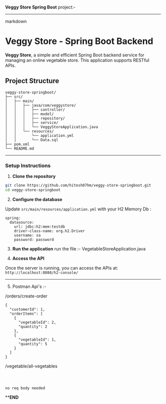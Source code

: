 
**Veggy Store Spring Boot** project:-

---

markdown
#  Veggy Store - Spring Boot Backend

**Veggy Store**, a simple and efficient Spring Boot backend service for managing an online vegetable store. This application supports RESTful APIs.


##  Project Structure

```
veggy-store-springboot/
├── src/
│   ├── main/
│   │   ├── java/com/veggystore/
│   │   │   ├── controller/
│   │   │   ├── model/
│   │   │   ├── repository/
│   │   │   ├── service/
│   │   │   └── VeggyStoreApplication.java
│   │   └── resources/
│   │       └── application.yml
│   │       └── Data.sql
├── pom.xml
└── README.md
```

---
### Setup Instructions

1. **Clone the repository**

```bash
git clone https://github.com/hitesh07hm/veggy-store-springboot.git
cd veggy-store-springboot
```

2. **Configure the database**

Update `src/main/resources/application.yml` with your H2 Memory Db :    

```properties
spring:
  datasource:
    url: jdbc:h2:mem:testdb
    driver-class-name: org.h2.Driver
    username: sa
    password: password
```

3. **Run the application**
run the file :- 
VegetableStoreApplication.java


4. **Access the API**

Once the server is running, you can access the APIs at:  
`http://localhost:8080/h2-console/`

---
5. Postman Api's :- 

/orders/create-order
```
{
  "customerId": 1,
  "orderItems": [
    {
      "vegetableId": 2,
      "quantity": 2
    },
    {
      "vegetableId": 1,
      "quantity": 5
    }
  ]
}

```

/vegetable/all-vegetables
```



no req body needed
```

********END******

